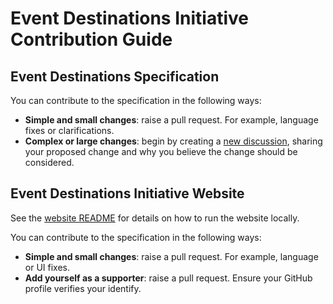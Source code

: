 # Event Destinations Initiative Contribution Guide

## Event Destinations Specification

You can contribute to the specification in the following ways:

- **Simple and small changes**: raise a pull request. For example, language fixes or clarifications.
- **Complex or large changes**: begin by creating a [new discussion](https://github.com/hookdeck/event-destinations/discussions/new?category=ideas), sharing your proposed change and why you believe the change should be considered.

## Event Destinations Initiative Website

See the [website README](website/README.md) for details on how to run the website locally.

You can contribute to the specification in the following ways:

- **Simple and small changes**: raise a pull request. For example, language or UI fixes.
- **Add yourself as a supporter**: raise a pull request. Ensure your GitHub profile verifies your identify.